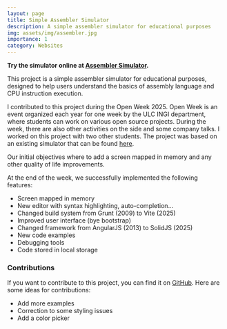 ```yaml
---
layout: page
title: Simple Assembler Simulator
description: A simple assembler simulator for educational purposes
img: assets/img/assembler.jpg
importance: 1
category: Websites
---
```


**Try the simulator online at [Assembler Simulator](http://asm.info.ucl.ac.be/).**

This project is a simple assembler simulator for educational purposes, designed to help users understand the basics of assembly language and CPU instruction execution.

I contributed to this project during the Open Week 2025. Open Week is an event organized each year for one week by the ULC INGI department, where students can work on various open source projects. During the week, there are also other activities on the side and some company talks. I worked on this project with two other students. The project was based on an existing simulator that can be found [here](https://github.com/ntyunyayev/assembler-simulator).

Our initial objectives where to add a screen mapped in memory and any other quality of life improvements.

At the end of the week, we successfully implemented the following features:
- Screen mapped in memory
- New editor with syntax highlighting, auto-completion...
- Changed build system from Grunt (2009) to Vite (2025)
- Improved user interface (bye bootstrap)
- Changed framework from AngularJS (2013) to SolidJS (2025)
- New code examples
- Debugging tools
- Code stored in local storage

### Contributions

If you want to contribute to this project, you can find it on [GitHub](https://github.com/tdaron/assembler-simulator/). Here are some ideas for contributions:
- Add more examples
- Correction to some styling issues
- Add a color picker





